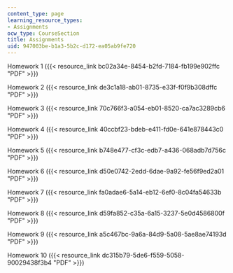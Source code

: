 ```yaml
---
content_type: page
learning_resource_types:
- Assignments
ocw_type: CourseSection
title: Assignments
uid: 947003be-b1a3-5b2c-d172-ea05ab9fe720
---
```


Homework 1 ({{< resource_link bc02a34e-8454-b2fd-7184-fb199e902ffc "PDF" >}})

Homework 2 ({{< resource_link de3c1a18-ab01-8735-e33f-f0f9b308dffc "PDF" >}})

Homework 3 ({{< resource_link 70c766f3-a054-eb01-8520-ca7ac3289cb6 "PDF" >}})

Homework 4 ({{< resource_link 40ccbf23-bdeb-e411-fd0e-641e878443c0 "PDF" >}})

Homework 5 ({{< resource_link b748e477-cf3c-edb7-a436-068adb7d756c "PDF" >}})

Homework 6 ({{< resource_link d50e0742-2edd-6dae-9a92-fe56f9ed2a01 "PDF" >}})

Homework 7 ({{< resource_link fa0adae6-5a14-eb12-6ef0-8c04fa54633b "PDF" >}})

Homework 8 ({{< resource_link d59fa852-c35a-6a15-3237-5e0d4586800f "PDF" >}})

Homework 9 ({{< resource_link a5c467bc-9a6a-84d9-5a08-5ae8ae74193d "PDF" >}})

Homework 10 ({{< resource_link dc315b79-5de6-f559-5058-90029438f3b4 "PDF" >}})